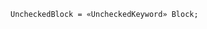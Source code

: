 <!-- This file is generated automatically by infrastructure scripts. Please don't edit by hand. -->

```{ .ebnf .slang-ebnf #UncheckedBlock }
UncheckedBlock = «UncheckedKeyword» Block;
```

